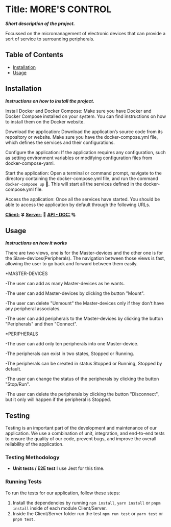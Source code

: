 # Title: MORE'S CONTROL

***Short description of the project.***

Focussed on the micromanagement of electronic devices that can provide a sort of service to surrounding peripherals.

## Table of Contents

- [Installation](#installation)
- [Usage](#usage)

## Installation

***Instructions on how to install the project.***

Install Docker and Docker Compose: Make sure you have Docker and Docker Compose installed on your system. You can find instructions on how to install them on the Docker website.

Download the application: Download the application’s source code from its repository or website. Make sure you have the docker-compose.yml file, which defines the services and their configurations.

Configure the application: If the application requires any configuration, such as setting environment variables or modifying configuration files from docker-compose-yaml.

Start the application: Open a terminal or command prompt, navigate to the directory containing the docker-compose.yml file, and run the command `docker-compose up` 🚀. This will start all the services defined in the docker-compose.yml file.

Access the application: Once all the services have started. You should be able to access the application by default through the following URLs.

**[Client:](http://localhost:3000)** 🍀 **[Server:](http://localhost:3001)** 🧰 **[API - DOC:](https://documenter.getpostman.com/view/17604391/2s93z5AQdC)** 🔠

## Usage

***Instructions on how it works***

There are two views, one is for the Master-devices and the other one is for the Slave-devices(Peripherals).
  The navigation between those views is fast, allowing the user to go back and forward between them easily.

*MASTER-DEVICES

  -The user can add as many Master-devices as he wants.
  
  -The user can add Master-devices by clicking the button "Mount".
  
  -The user can delete "Unmount" the Master-devices only if they don't have any peripheral associates.
  
  -The user can add peripherals to the Master-devices by clicking the button "Peripherals" and then "Connect".

*PERIPHERALS

  -The user can add only ten peripherals into one Master-device.

  -The peripherals can exist in two states, Stopped or Running.
  
  -The peripherals can be created in status Stopped or Running, Stopped by default.
  
  -The user can change the status of the peripherals by clicking the button "Stop/Run".
  
  -The user can delete the peripherals by clicking the button "Disconnect", but it only will happen if the peripheral is Stopped.

## Testing

Testing is an important part of the development and maintenance of our application. We use a combination of unit, integration, and end-to-end tests to ensure the quality of our code, prevent bugs, and improve the overall reliability of the application.

### Testing Methodology

- **Unit tests / E2E test** I use Jest for this time.

### Running Tests

To run the tests for our application, follow these steps:

1. Install the dependencies by running `npm install`, `yarn install` or `pnpm install` inside of each module Client/Server.
2. Inside the Client/Server folder run the test `npm run test` or `yarn test` or `pnpm test`.
